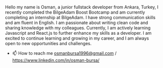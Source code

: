 <!---
osman-bursa/osman-bursa is a ✨ special ✨ repository because its `README.md` (this file) appears on your GitHub profile.
You can click the Preview link to take a look at your changes.
--->

Hello my name is Osman, a junior fullstack developer from Ankara, Turkey, I recently completed the BilgeAdam Boost Bootcamp and am currently completing an internship at BilgeAdam. I have strong communication skills and am fluent in English. I am passionate about writing clean code and sharing knowledge with my colleagues. Currently, I am actively learning Javascript and React.js to further enhance my skills as a developer. I am excited to continue learning and growing in my career, and I am always open to new opportunities and challenges.


- 📫 How to reach me osmanbursa1996@gmail.com / https://www.linkedin.com/in/osman-bursa/

